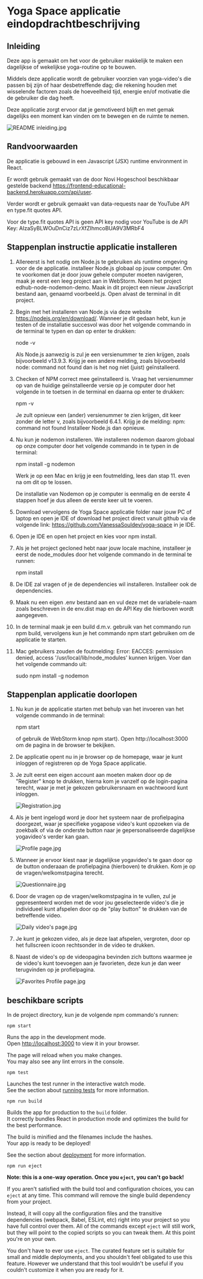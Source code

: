# Yoga Space applicatie eindopdrachtbeschrijving 

## Inleiding

Deze app is gemaakt om het voor de gebruiker makkelijk te maken een dagelijkse of wekelijkse yoga-routine op te bouwen.

Middels deze applicatie wordt de gebruiker voorzien van yoga-video's die passen bij zijn of haar desbetreffende dag; die rekening houden met wisselende factoren zoals de hoeveelheid tijd, energie en/of motivatie die de gebruiker die dag heeft.

Deze applicatie zorgt ervoor dat je gemotiveerd blijft en met gemak dagelijks een moment kan vinden om te bewegen en de ruimte te nemen.

![README inleiding.jpg](src%2Fassets%2Fimages%2FREADME%20inleiding.jpg)

## Randvoorwaarden
De applicatie is gebouwd in een Javascript (JSX) runtime environment in React.

Er wordt gebruik gemaakt van de door Novi Hogeschool beschikbaar gestelde backend https://frontend-educational-backend.herokuapp.com/api/user.

Verder wordt er gebruik gemaakt van data-requests naar de YouTube API en type.fit quotes API.

Voor de type.fit quotes API is geen API key nodig voor YouTube is de API Key: AIzaSyBLWOuDnCiz7zLrXfZIhmcoBUA9V3MRbF4



## Stappenplan instructie applicatie installeren

1.  Allereerst is het nodig om Node.js te gebruiken als runtime omgeving voor de de applicatie. installeer Node.js globaal op jouw computer. Om te voorkomen dat je door jouw gehele computer moeten navigeren, maak je eerst een leeg project aan in WebStorm. Noem het project edhub-node-nodemon-demo. Maak in dit project een nieuw JavaScript bestand aan, genaamd voorbeeld.js. Open alvast de terminal in dit project.

2.  Begin met het installeren van Node.js via deze website https://nodejs.org/en/download/. Wanneer je dit gedaan hebt, kun je testen of de installatie succesvol was door het volgende commando in de terminal te typen en dan op enter te drukken:

    node -v
    
    Als Node.js aanwezig is zul je een versienummer te zien krijgen, zoals bijvoorbeeld v13.9.3. Krijg je een andere melding, zoals
    bijvoorbeeld node: command not found dan is het nog niet (juist) geïnstalleerd.
    
3.  Checken of NPM correct mee geïnstalleerd is. Vraag het versienummer op van de huidige geïnstalleerde versie op je computer door het volgende in te toetsen in de terminal en daarna op enter te drukken:

    npm -v
    
    Je zult opnieuw een (ander) versienummer te zien krijgen, dit keer zonder de letter v, zoals bijvoorbeeld 6.4.1. Krijg je de melding: npm:
    command not found Installeer Node.js dan opnieuw. 

4.  Nu kun je nodemon installeren. We installeren nodemon daarom globaal op onze computer door het volgende commando in te typen in de terminal:

    npm install -g nodemon
    
    Werk je op een Mac en krijg je een foutmelding, lees dan stap 11. even na om dit op te lossen.

    De installatie van Nodemon op je computer is eenmalig en de eerste 4 stappen hoef je dus
    alleen de eerste keer uit te voeren.

5.  Download vervolgens de Yoga Space applicatie folder naar jouw PC of laptop en open je IDE of download het project direct vanuit github via de volgende link: https://github.com/VanessaSouldev/yoga-space in je IDE. 
6.  Open je IDE en open het project en kies voor npm install.
7.  Als je het project gecloned hebt naar jouw locale machine, installeer je eerst
    de node_modules door het volgende commando in de terminal te runnen:

    npm install

8.  De IDE zal vragen of je de dependencies wil installeren. Installeer ook de dependencies.
9.  Maak nu een eigen .env bestand aan en vul deze met de variabele-naam zoals beschreven in de env.dist map en de API Key die hierboven wordt aangegeven.
10.  In de terminal maak je een build d.m.v. gebruik van het commando run npm build, vervolgens kun je het commando npm start gebruiken om de applicatie te starten.
11. Mac gebruikers zouden de foutmelding: Error: EACCES: permission denied, access '/usr/local/lib/node_modules' kunnen krijgen. Voer dan het volgende commando uit:

    sudo npm install -g nodemon


## Stappenplan applicatie doorlopen
1. Nu kun je de applicatie starten met behulp van het invoeren van het volgende commando in de terminal:

    npm start
    
    of gebruik de WebStorm knop npm start). Open http://localhost:3000 om de pagina in de
    browser te bekijken.
2.  De applicatie opent nu in je browser op de homepage,
    waar je kunt inloggen of registreren op de Yoga Space applicatie.
3.  Je zult eerst een eigen account aan moeten maken door op de "Register" knop te drukken, hierna kom je vanzelf op de login-pagina
    terecht, waar je met je gekozen gebruikersnaam en wachtwoord kunt inloggen.

     ![Registration.jpg](src%2Fassets%2Fimages%2FRegistration.jpg)
4. Als je bent ingelogd word je door het systeem naar de profielpagina doorgezet, waar je specifieke yogapose video's kunt opzoeken via de zoekbalk of via de onderste button naar je gepersonaliseerde dagelijkse yogavideo's verder kan gaan. 

     ![Profile page.jpg](src%2Fassets%2Fimages%2FProfile%20page.jpg)
5.  Wanneer je ervoor kiest naar je dagelijkse yogavideo's te gaan door op de button onderaaan de profielpagina (hierboven) te drukken. Kom je op de vragen/welkomstpagina terecht.

      ![Questionnaire.jpg](src%2Fassets%2Fimages%2FQuestionnaire.jpg)
6.  Door de vragen op de vragen/welkomstpagina in te vullen, zul je gepresenteerd worden met de voor jou geselecteerde video's die je
individueel kunt afspelen door op de "play button" te drukken van de betreffende video.

     ![Daily video's page.jpg](src%2Fassets%2Fimages%2FDaily%20video%27s%20page.jpg)
7.  Je kunt je gekozen video, als je deze laat afspelen, vergroten, door op het fullscreen icoon rechtsonder in de video te drukken.

8.  Naast de video's op de videopagina bevinden zich buttons waarmee je de video's kunt toevoegen aan je favorieten, deze kun je dan weer
terugvinden op je profielpagina.

     ![Favorites Profile page.jpg](src%2Fassets%2Fimages%2FFavorites%20Profile%20page.jpg)


## beschikbare scripts

In de project directory, kun je de volgende npm commando's runnen:

`npm start`

Runs the app in the development mode.\
Open [http://localhost:3000](http://localhost:3000) to view it in your browser.

The page will reload when you make changes.\
You may also see any lint errors in the console.

 `npm test`

Launches the test runner in the interactive watch mode.\
See the section about [running tests](https://facebook.github.io/create-react-app/docs/running-tests) for more information.

 `npm run build`

Builds the app for production to the `build` folder.\
It correctly bundles React in production mode and optimizes the build for the best performance.

The build is minified and the filenames include the hashes.\
Your app is ready to be deployed!

See the section about [deployment](https://facebook.github.io/create-react-app/docs/deployment) for more information.

 `npm run eject`

**Note: this is a one-way operation. Once you `eject`, you can't go back!**

If you aren't satisfied with the build tool and configuration choices, you can `eject` at any time. This command will remove the single build dependency from your project.

Instead, it will copy all the configuration files and the transitive dependencies (webpack, Babel, ESLint, etc) right into your project so you have full control over them. All of the commands except `eject` will still work, but they will point to the copied scripts so you can tweak them. At this point you're on your own.

You don't have to ever use `eject`. The curated feature set is suitable for small and middle deployments, and you shouldn't feel obligated to use this feature. However we understand that this tool wouldn't be useful if you couldn't customize it when you are ready for it.
